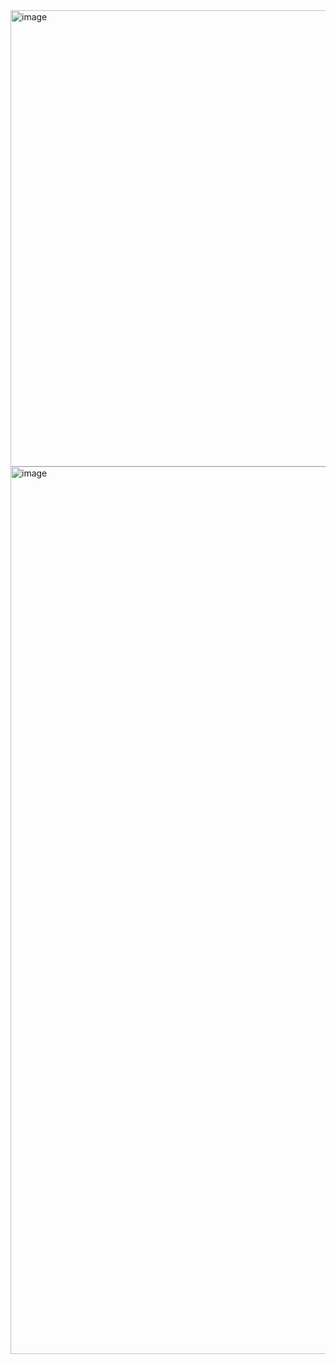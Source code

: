 <img width="730" alt="image" src="https://github.com/user-attachments/assets/f8843d20-789c-4b04-a3cd-b4ab45b8766d" />

<img width="1420" alt="image" src="https://github.com/user-attachments/assets/950f8ecf-76c2-437e-8843-54f3a349762a" />
